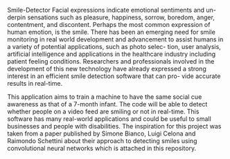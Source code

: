 Smile-Detector
Facial expressions indicate emotional sentiments and un- derpin sensations such as pleasure, happiness, sorrow, boredom, anger, contentment, and discontent. Perhaps the most common expression of human emotion, is the smile. There has been an emerging need for smile monitoring in real world development and advancement to assist humans in a variety of potential applications, such as photo selec- tion, user analysis, artificial intelligence and applications in the healthcare industry including patient feeling conditions. Researchers and professionals involved in the development of this new technology have already expressed a strong interest in an efficient smile detection software that can pro- vide accurate results in real-time.

This application aims to train a machine to have the same social cue awareness as that of a 7-month infant. The code will be able to detect whether people on a video feed are smiling or not in real-time. This software has many real-world applications and could be useful to small businesses and people with disabilities. The inspiration for this project was taken from a paper published by Simone Bianco, Luigi Celona and Raimondo Schettini about their approach to detecting smiles using convolutional neural networks which is attached in this repository.
